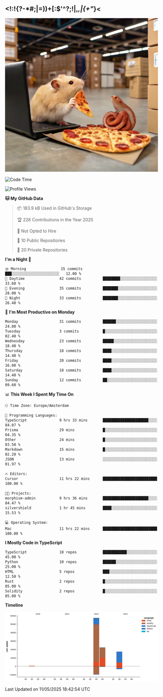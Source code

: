 ## <!:!{?-*#;|=))+[:$'^?;!|,_,|{\+"_}<

![hamster is coding in front of pc at warehouse. and then, squid eats the pizza](/public/image/0.gif)

<!--START_SECTION:waka-->
![Code Time](http://img.shields.io/badge/Code%20Time-267%20hrs%2033%20mins-blue)

![Profile Views](http://img.shields.io/badge/Profile%20Views-0-blue)

**🐱 My GitHub Data** 

> 📦 183.9 kB Used in GitHub's Storage 
 > 
> 🏆 226 Contributions in the Year 2025
 > 
> 🚫 Not Opted to Hire
 > 
> 📜 10 Public Repositories 
 > 
> 🔑 20 Private Repositories 
 > 
**I'm a Night 🦉** 

```text
🌞 Morning                15 commits          ███░░░░░░░░░░░░░░░░░░░░░░   12.00 % 
🌆 Daytime                42 commits          ████████░░░░░░░░░░░░░░░░░   33.60 % 
🌃 Evening                35 commits          ███████░░░░░░░░░░░░░░░░░░   28.00 % 
🌙 Night                  33 commits          ███████░░░░░░░░░░░░░░░░░░   26.40 % 
```
📅 **I'm Most Productive on Monday** 

```text
Monday                   31 commits          ██████░░░░░░░░░░░░░░░░░░░   24.80 % 
Tuesday                  3 commits           █░░░░░░░░░░░░░░░░░░░░░░░░   02.40 % 
Wednesday                23 commits          █████░░░░░░░░░░░░░░░░░░░░   18.40 % 
Thursday                 18 commits          ████░░░░░░░░░░░░░░░░░░░░░   14.40 % 
Friday                   20 commits          ████░░░░░░░░░░░░░░░░░░░░░   16.00 % 
Saturday                 18 commits          ████░░░░░░░░░░░░░░░░░░░░░   14.40 % 
Sunday                   12 commits          ██░░░░░░░░░░░░░░░░░░░░░░░   09.60 % 
```


📊 **This Week I Spent My Time On** 

```text
🕑︎ Time Zone: Europe/Amsterdam

💬 Programming Languages: 
TypeScript               9 hrs 33 mins       █████████████████████░░░░   84.07 % 
Prisma                   29 mins             █░░░░░░░░░░░░░░░░░░░░░░░░   04.35 % 
Other                    24 mins             █░░░░░░░░░░░░░░░░░░░░░░░░   03.58 % 
Markdown                 15 mins             █░░░░░░░░░░░░░░░░░░░░░░░░   02.20 % 
JSON                     13 mins             ░░░░░░░░░░░░░░░░░░░░░░░░░   01.97 % 

🔥 Editors: 
Cursor                   11 hrs 22 mins      █████████████████████████   100.00 % 

🐱‍💻 Projects: 
morphism-admin           9 hrs 36 mins       █████████████████████░░░░   84.47 % 
silvershield             1 hr 45 mins        ████░░░░░░░░░░░░░░░░░░░░░   15.53 % 

💻 Operating System: 
Mac                      11 hrs 22 mins      █████████████████████████   100.00 % 
```

**I Mostly Code in TypeScript** 

```text
TypeScript               18 repos            ███████████░░░░░░░░░░░░░░   45.00 % 
Python                   10 repos            ██████░░░░░░░░░░░░░░░░░░░   25.00 % 
HTML                     5 repos             ███░░░░░░░░░░░░░░░░░░░░░░   12.50 % 
Rust                     2 repos             █░░░░░░░░░░░░░░░░░░░░░░░░   05.00 % 
Solidity                 2 repos             █░░░░░░░░░░░░░░░░░░░░░░░░   05.00 % 
```



**Timeline**

![Lines of Code chart](https://raw.githubusercontent.com/yosui/yosui/master/assets/bar_graph.png)


 Last Updated on 11/05/2025 18:42:54 UTC
<!--END_SECTION:waka-->
